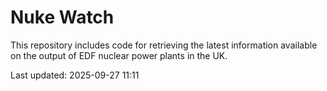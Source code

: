 # Nuke Watch

This repository includes code for retrieving the latest information available on the output of EDF nuclear power plants in the UK.

Last updated: 2025-09-27 11:11